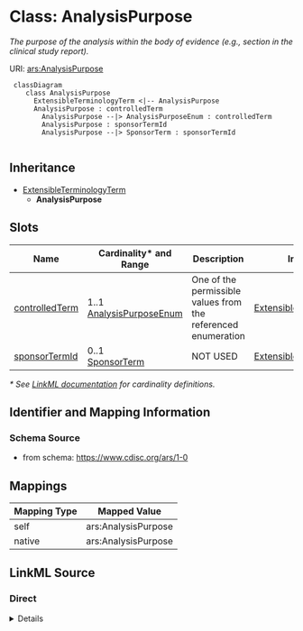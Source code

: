 # Class: AnalysisPurpose

_The purpose of the analysis within the body of evidence (e.g., section in the clinical study report)._




URI: [ars:AnalysisPurpose](https://www.cdisc.org/ars/1-0/AnalysisPurpose)




```mermaid
 classDiagram
    class AnalysisPurpose
      ExtensibleTerminologyTerm <|-- AnalysisPurpose        
      AnalysisPurpose : controlledTerm
        AnalysisPurpose --|> AnalysisPurposeEnum : controlledTerm
        AnalysisPurpose : sponsorTermId
        AnalysisPurpose --|> SponsorTerm : sponsorTermId
        
```




## Inheritance
* [ExtensibleTerminologyTerm](ExtensibleTerminologyTerm.md)
    * **AnalysisPurpose**



## Slots

| Name | Cardinality* and Range | Description | Inheritance |
| ---  | --- | --- | --- |
| [controlledTerm](controlledTerm.md) | 1..1 <br/> [AnalysisPurposeEnum](AnalysisPurposeEnum.md) | One of the permissible values from the referenced enumeration | [ExtensibleTerminologyTerm](ExtensibleTerminologyTerm.md) |
| [sponsorTermId](sponsorTermId.md) | 0..1 <br/> [SponsorTerm](SponsorTerm.md) | NOT USED | [ExtensibleTerminologyTerm](ExtensibleTerminologyTerm.md) |

_* See [LinkML documentation](https://linkml.io/linkml/schemas/slots.html#slot-cardinality) for cardinality definitions._








## Identifier and Mapping Information







### Schema Source


* from schema: https://www.cdisc.org/ars/1-0





## Mappings

| Mapping Type | Mapped Value |
| ---  | ---  |
| self | ars:AnalysisPurpose |
| native | ars:AnalysisPurpose |





## LinkML Source

<!-- TODO: investigate https://stackoverflow.com/questions/37606292/how-to-create-tabbed-code-blocks-in-mkdocs-or-sphinx -->

### Direct

<details>
```yaml
name: AnalysisPurpose
description: The purpose of the analysis within the body of evidence (e.g., section
  in the clinical study report).
from_schema: https://www.cdisc.org/ars/1-0
rank: 1000
is_a: ExtensibleTerminologyTerm
slot_usage:
  controlledTerm:
    name: controlledTerm
    domain_of:
    - ExtensibleTerminologyTerm
    range: AnalysisPurposeEnum
    required: true
    value_presence: PRESENT
  sponsorTermId:
    name: sponsorTermId
    description: NOT USED
    domain_of:
    - ExtensibleTerminologyTerm
    value_presence: ABSENT

```
</details>

### Induced

<details>
```yaml
name: AnalysisPurpose
description: The purpose of the analysis within the body of evidence (e.g., section
  in the clinical study report).
from_schema: https://www.cdisc.org/ars/1-0
rank: 1000
is_a: ExtensibleTerminologyTerm
slot_usage:
  controlledTerm:
    name: controlledTerm
    domain_of:
    - ExtensibleTerminologyTerm
    range: AnalysisPurposeEnum
    required: true
    value_presence: PRESENT
  sponsorTermId:
    name: sponsorTermId
    description: NOT USED
    domain_of:
    - ExtensibleTerminologyTerm
    value_presence: ABSENT
attributes:
  controlledTerm:
    name: controlledTerm
    description: One of the permissible values from the referenced enumeration.
    from_schema: https://www.cdisc.org/ars/1-0
    rank: 1000
    alias: controlledTerm
    owner: AnalysisPurpose
    domain_of:
    - ExtensibleTerminologyTerm
    range: AnalysisPurposeEnum
    required: true
    value_presence: PRESENT
  sponsorTermId:
    name: sponsorTermId
    description: NOT USED
    from_schema: https://www.cdisc.org/ars/1-0
    rank: 1000
    alias: sponsorTermId
    owner: AnalysisPurpose
    domain_of:
    - ExtensibleTerminologyTerm
    range: SponsorTerm
    inlined: false
    value_presence: ABSENT

```
</details>